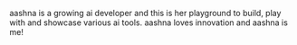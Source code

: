 aashna is a growing ai developer and this is her playground to build, play with and showcase various ai tools. aashna loves innovation and aashna is me!
